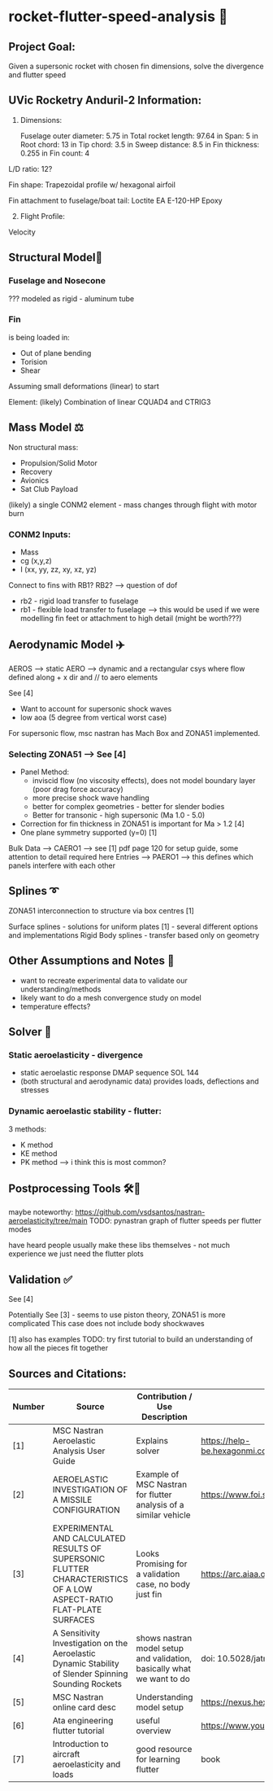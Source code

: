 # rocket-flutter-speed-analysis 🚀

## Project Goal:
Given a supersonic rocket with chosen fin dimensions, solve the divergence and flutter speed

## UVic Rocketry Anduril-2 Information:
1) Dimensions:

   Fuselage outer diameter: 5.75 in
   Total rocket length: 97.64 in
   Span: 5 in
   Root chord: 13 in
   Tip chord: 3.5 in
   Sweep distance: 8.5 in
   Fin thickness: 0.255 in
   Fin count: 4
   

L/D ratio: 12?

Fin shape:
Trapezoidal profile w/ hexagonal airfoil


Fin attachment to fuselage/boat tail:
Loctite EA E-120-HP Epoxy

2) Flight Profile:

Velocity



## Structural Model🗼

### Fuselage and Nosecone 
???
modeled as rigid - aluminum tube

### Fin 
is being loaded in:
- Out of plane bending
- Torision
- Shear

Assuming small deformations (linear) to start

Element: 
(likely) Combination of linear CQUAD4 and CTRIG3



## Mass Model ⚖️
Non structural mass:
- Propulsion/Solid Motor
- Recovery
- Avionics
- Sat Club Payload

(likely) a single CONM2 element - mass changes through flight with motor burn
### CONM2 Inputs: 
- Mass
- cg (x,y,z)
- I (xx, yy, zz, xy, xz, yz)

Connect to fins with RB1? RB2? --> question of dof
- rb2 - rigid load transfer to fuselage
- rb1 - flexible load transfer to fuselage --> this would be used if we were modelling fin feet or attachment to high detail (might be worth???)


## Aerodynamic Model ✈️

AEROS --> static
AERO --> dynamic
and a rectangular csys where flow defined along + x dir and // to aero elements

See [4]

- Want to account for supersonic shock waves
- low aoa (5 degree from vertical worst case)

For supersonic flow, msc nastran has Mach Box and ZONA51 implemented.



### Selecting ZONA51 --> See [4]
- Panel Method:
    - inviscid flow (no viscosity effects), does not model boundary layer (poor drag force accuracy)
    - more precise shock wave handling
    - better for complex geometries - better for slender bodies
    - Better for transonic - high supersonic (Ma 1.0 - 5.0)
- Correction for fin thickness in ZONA51  is important for Ma > 1.2 [4]
- One plane symmetry supported (y=0) [1]

Bulk Data --> CAERO1 --> see [1] pdf page 120 for setup guide, some attention to detail required here
Entries --> PAERO1 --> this defines which panels interfere with each other




## Splines ➰

ZONA51 interconnection to structure via box centres [1]

Surface splines - solutions for uniform plates [1] - several different options and implementations
Rigid Body splines - transfer based only on geometry



## Other Assumptions and Notes 📝
- want to recreate experimental data to validate our understanding/methods
- likely want to do a mesh convergence study on model
- temperature effects?

## Solver 📝

### Static aeroelasticity - divergence
- static aeroelastic response DMAP sequence SOL 144
- (both structural and aerodynamic data) provides loads, deflections and stresses

### Dynamic aeroelastic stability - flutter:
3 methods:
- K method
- KE method
- PK method --> i think this is most common?


## Postprocessing Tools 🛠️🐍

maybe noteworthy: https://github.com/vsdsantos/nastran-aeroelasticity/tree/main
TODO: pynastran graph of flutter speeds per flutter modes

have heard people usually make these libs themselves - not much experience we just need the flutter plots

## Validation ✅

See [4]

Potentially See [3] - seems to use piston theory, ZONA51 is more complicated
This case does not include body shockwaves

[1] also has examples
TODO: try first tutorial to build an understanding of how all the pieces fit together



## Sources and Citations:
| Number | Source                            | Contribution / Use Description                 | Link to Source    |
|--------|-----------------------------------|------------------------------------------------|-------------------|
| [1]    | MSC Nastran Aeroelastic Analysis User Guide | Explains solver                      | https://help-be.hexagonmi.com/bundle/MSC_Nastran_2023.1_Aeroelastic_Analysis_User_Guide/raw/resource/enus/MSC_Nastran_2023.1_Aeroelastic_Analysis_User_Guide.pdf |
| [2]    | AEROELASTIC INVESTIGATION OF A MISSILE CONFIGURATION | Example of MSC Nastran for flutter analysis of a similar vehicle                   | https://www.foi.se/rest-api/report/FOI-R--0474--SE |
| [3]    | EXPERIMENTAL AND CALCULATED RESULTS OF SUPERSONIC FLUTTER CHARACTERISTICS OF A LOW ASPECT-RATIO FLAT-PLATE SURFACES | Looks Promising for a validation case, no body just fin | https://arc.aiaa.org/doi/10.2514/6.1967-1340 |
| [4]    | A Sensitivity Investigation on the Aeroelastic Dynamic Stability of Slender Spinning Sounding Rockets | shows nastran model setup and validation, basically what we want to do | doi: 10.5028/jatm.v5i1.192 |
| [5]    | MSC Nastran online card desc | Understanding model setup | https://nexus.hexagon.com/documentationcenter/en-US/bundle/MSC_Nastran_2021/page/Nastran_Combined_Book/qrg/bulk_data/TOC.Bulk.Data.Entry.xhtml |
| [6]    | Ata engineering flutter tutorial | useful overview | https://www.youtube.com/watch?v=GjBXsR6SSLY&t=165s |
| [7]    | Introduction to aircraft aeroelasticity and loads | good resource for learning flutter | book |

<!-- This is a comment in a Markdown file (not rendered) --> 
